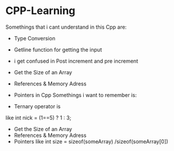 # CPP-Learning

Somethings that i cant understand in this Cpp are:

* Type Conversion
* Getline function for getting the input
* i get confused in Post increment and pre increment
* Get the Size of an Array
* References & Memory Adress 
* Pointers in Cpp
Somethings i want to remember is:

* Ternary operator is

like int nick = (1==5) ? 1 : 3;



* Get the Size of an Array
* References & Memory Adress
* Pointers
like int size  =  sizeof(someArray) /sizeof(someArray[0])